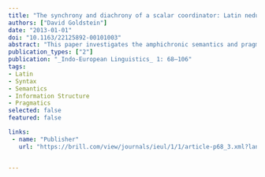 ```yaml
---
title: "The synchrony and diachrony of a scalar coordinator: Latin nedum 'let alone'"
authors: ["David Goldstein"]
date: "2013-01-01"
doi: "10.1163/22125892-00101003"
abstract: "This paper investigates the amphichronic semantics and pragmatics of the scalar coordinator _nēdum_, 'let alone'. Synchronically, nēdum must be preceded by an assertion that is stronger than all other alternative propositions in the focus domain. The distributional properties of the coordinator result directly from this semantics. Diachronically, the meaning 'let alone' developed from metalinguistic _nē_ 'not' and the aspectual adverb _dum_ 'yet'. _Nēdum_ further developed from 'let alone' to 'not just' following affirmative left coordinands."
publication_types: ["2"]
publication: "_Indo-European Linguistics_ 1: 68–106"
tags:
- Latin
- Syntax
- Semantics
- Information Structure
- Pragmatics 
selected: false
featured: false

links:
 - name: "Publisher"
   url: "https://brill.com/view/journals/ieul/1/1/article-p68_3.xml?lang=en"


---
```

